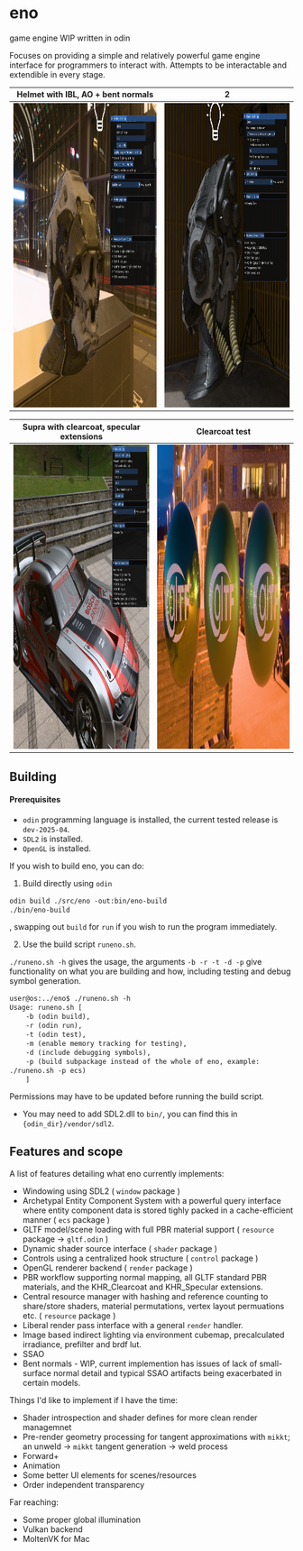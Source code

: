 # eno
game engine WIP written in odin

Focuses on providing a simple and relatively powerful game engine interface for programmers to interact with.
Attempts to be interactable and extendible in every stage.

Helmet with IBL, AO + bent normals            |  2
:-------------------------:|:-------------------------:
<img src="https://github.com/robbieawest/eno/blob/main/demo-images/helmet_golden_bay.png" alt="" width="722" height="540">  |  <img src="https://github.com/robbieawest/eno/blob/main/demo-images/helmet_park_stage.png" alt="" width="722" height="540">

Supra with clearcoat, specular extensions            |  Clearcoat test
:-------------------------:|:-------------------------:
<img src="https://github.com/robbieawest/eno/blob/main/demo-images/supra_park_stage.png" alt="" width="722" height="540">  |  <img src="https://github.com/robbieawest/eno/blob/main/demo-images/clearcoat_test.png" alt="" width="722" height="540">




## Building

#### Prerequisites
- `odin` programming language is installed, the current tested release is `dev-2025-04`.
- `SDL2` is installed.
- `OpenGL` is installed.

If you wish to build eno, you can do:

1. Build directly using `odin`
```
odin build ./src/eno -out:bin/eno-build
./bin/eno-build
```
, swapping out `build` for `run` if you wish to run the program immediately.

2. Use the build script `runeno.sh`.

`./runeno.sh -h` gives the usage, the arguments `-b -r -t -d -p` give functionality on what you are building and how, including testing and debug symbol generation.
```
user@os:../eno$ ./runeno.sh -h
Usage: runeno.sh [
    -b (odin build), 
    -r (odin run), 
    -t (odin test), 
    -m (enable memory tracking for testing),
    -d (include debugging symbols), 
    -p (build subpackage instead of the whole of eno, example: ./runeno.sh -p ecs)
    ]
```
Permissions may have to be updated before running the build script.

* You may need to add SDL2.dll to `bin/`, you can find this in `{odin_dir}/vendor/sdl2`.

## Features and scope
A list of features detailing what eno currently implements:

- Windowing using SDL2 ( `window` package )
- Archetypal Entity Component System with a powerful query interface where entity component data is stored tighly packed in a cache-efficient manner ( `ecs` package )
- GLTF model/scene loading with full PBR material support ( `resource` package -> `gltf.odin` )
- Dynamic shader source interface ( `shader` package )
- Controls using a centralized hook structure ( `control` package )
- OpenGL renderer backend ( `render` package )
- PBR workflow supporting normal mapping, all GLTF standard PBR materials, and the KHR_Clearcoat and KHR_Specular extensions.
- Central resource manager with hashing and reference counting to share/store shaders, material permutations, vertex layout permuations etc. ( `resource` package )
- Liberal render pass interface with a general `render` handler.
- Image based indirect lighting via environment cubemap, precalculated irradiance, prefilter and brdf lut.
- SSAO
- Bent normals - WIP, current implemention has issues of lack of small-surface normal detail and typical SSAO artifacts being exacerbated in certain models.

Things I'd like to implement if I have the time:
- Shader introspection and shader defines for more clean render managemnet
- Pre-render geometry processing for tangent approximations with `mikkt`; an unweld -> `mikkt` tangent generation -> weld process
- Forward+
- Animation
- Some better UI elements for scenes/resources
- Order independent transparency

Far reaching:
- Some proper global illumination
- Vulkan backend
- MoltenVK for Mac

